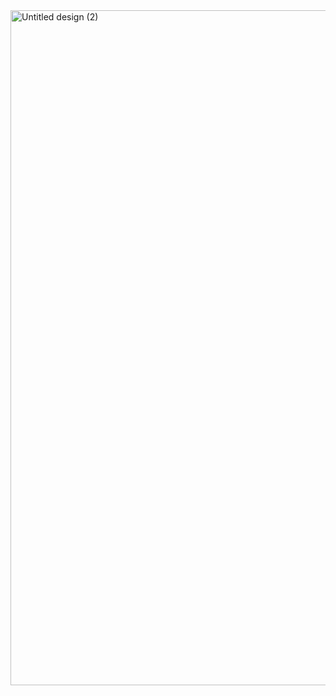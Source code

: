 <img width="1920" height="1080" alt="Untitled design (2)" src="https://github.com/user-attachments/assets/0ead8833-d3d7-4bf0-b477-1e3acb7ae1c8" />
